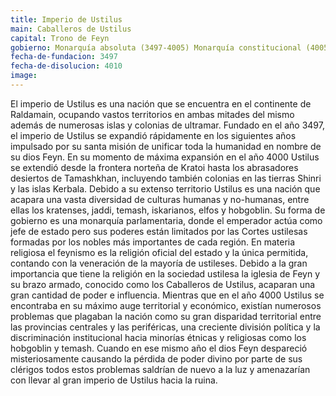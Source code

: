 ```yaml
---
title: Imperio de Ustilus
main: Caballeros de Ustilus
capital: Trono de Feyn
gobierno: Monarquía absoluta (3497-4005) Monarquía constitucional (4005-4010)
fecha-de-fundacion: 3497
fecha-de-disolucion: 4010
image: 
---
```


El imperio de Ustilus es una nación que se encuentra en el continente de Raldamain, ocupando vastos territorios en ambas mitades del mismo además de numerosas islas y colonias de ultramar. Fundado en el año 3497, el imperio de Ustilus se expandió rápidamente en los siguientes años impulsado por su santa misión de unificar toda la humanidad en nombre de su dios Feyn. En su momento de máxima expansión en el año 4000 Ustilus se extendió desde la frontera norteña de Kratoi hasta los abrasadores desiertos de Tamashkhan, incluyendo también colonias en las tierras Shinri y las islas Kerbala. Debido a su extenso territorio Ustilus es una nación que acapara una vasta diversidad de culturas humanas y no-humanas, entre ellas los kratenses, jaddi, temash, iskarianos, elfos y hobgoblin. Su forma de gobierno es una monarquía parlamentaria, donde el emperador actúa como jefe de estado pero sus poderes están limitados por las Cortes ustilesas formadas por los nobles más importantes de cada región. En materia religiosa el feynismo es la religión oficial del estado y la única permitida, contando con la veneración de la mayoría de ustileses. Debido a la gran importancia que tiene la religión en la sociedad ustilesa la iglesia de Feyn y su brazo armado, conocido como los Caballeros de Ustilus, acaparan una gran cantidad de poder e influencia. Mientras que en el año 4000 Ustilus se encontraba en su máximo auge territorial y económico, existían numerosos problemas que plagaban la nación como su gran disparidad territorial entre las provincias centrales y las periféricas, una creciente división política y la discriminación institucional hacia minorías étnicas y religiosas como los hobgoblin y temash. Cuando en ese mismo año el dios Feyn despareció misteriosamente causando la pérdida de poder divino por parte de sus clérigos todos estos problemas saldrían de nuevo a la luz y amenazarían con llevar al gran imperio de Ustilus hacia la ruina.